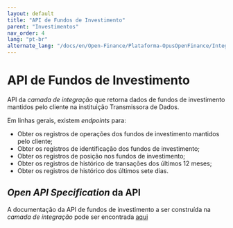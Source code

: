 ```yaml
---
layout: default
title: "API de Fundos de Investimento"
parent: "Investimentos"
nav_order: 4
lang: "pt-br"
alternate_lang: "/docs/en/Open-Finance/Plataforma-OpusOpenFinance/Integração/dados-investimentos/dados-fundos/"
---
```


# API de Fundos de Investimento

API da *camada de integração* que retorna dados de fundos de investimento mantidos pelo cliente na instituição Transmissora de Dados.

Em linhas gerais, existem *endpoints* para:

- Obter os registros de operações dos fundos de investimento mantidos pelo cliente;
- Obter os registros de identificação dos fundos de investimento;
- Obter os registros de posição nos fundos de investimento;
- Obter os registros de histórico de transações dos últimos 12 meses;
- Obter os registros de histórico dos últimos sete dias.

## *Open API Specification* da API

A documentação da API de fundos de investimento a ser construída na *camada de integração* pode ser encontrada [aqui][API-Fundos-de-Investimento]

[API-Fundos-de-Investimento]: ../../../../../swagger-ui/index.html?api=data-funds
